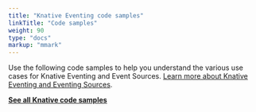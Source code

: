 ```yaml
---
title: "Knative Eventing code samples"
linkTitle: "Code samples"
weight: 90
type: "docs"
markup: "mmark"
---
```


Use the following code samples to help you understand the various use cases for
Knative Eventing and Event Sources.
[Learn more about Knative Eventing and Eventing Sources](../index.html).

[**See all Knative code samples**](../../samples/)
